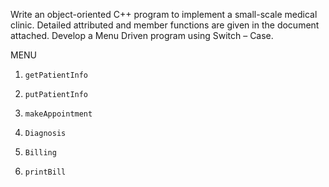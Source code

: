 Write an object-oriented C++ program to implement a small-scale medical clinic. Detailed attributed and member functions are given  in the document attached. Develop a Menu Driven program using Switch – Case.

MENU

1.     getPatientInfo
2.     putPatientInfo
3.     makeAppointment
4.     Diagnosis
5.     Billing
6.     printBill
